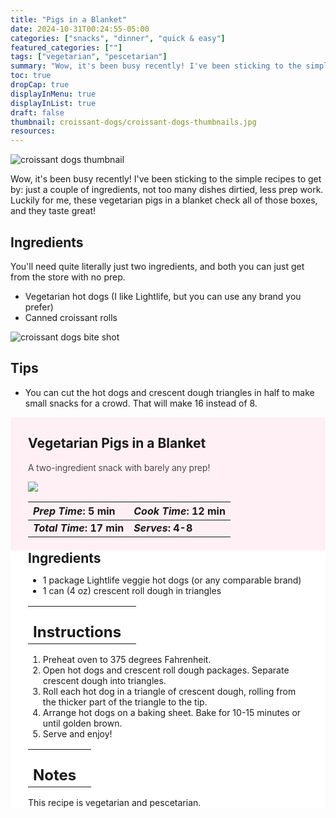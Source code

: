 ```yaml
---
title: "Pigs in a Blanket"
date: 2024-10-31T00:24:55-05:00
categories: ["snacks", "dinner", "quick & easy"]
featured_categories: [""]
tags: ["vegetarian", "pescetarian"]
summary: "Wow, it's been busy recently! I've been sticking to the simple recipes to get by: just a couple of ingredients, not too many dishes dirtied, less prep work. Luckily for me, these vegetarian pigs in a blanket check all of those boxes, and they taste great! "
toc: true
dropCap: true
displayInMenu: true
displayInList: true
draft: false
thumbnail: croissant-dogs/croissant-dogs-thumbnails.jpg
resources:
---
```


![croissant dogs thumbnail](../../croissant-dogs/croissant-dogs-thumbnails.jpg)

Wow, it's been busy recently! I've been sticking to the simple recipes to get by: just a couple of ingredients, not too many dishes dirtied, less prep work. Luckily for me, these vegetarian pigs in a blanket check all of those boxes, and they taste great!

## Ingredients

You'll need quite literally just two ingredients, and both you can just get from the store with no prep. 

- Vegetarian hot dogs (I like Lightlife, but you can use any brand you prefer)
- Canned croissant rolls

![croissant dogs bite shot](../../croissant-dogs/croissant-dogs-cut.jpg)

## Tips

- You can cut the hot dogs and crescent dough triangles in half to make small snacks for a crowd. That will make 16 instead of 8.

<div style = "background-color: lavenderblush;"  id = "recipe"> 
<div style = "background-color:lavenderblush; padding-left:2em; margin-top:0; margin-bottom:0;">

<div style="display:grid; align-items:start; justify-content:space-between; padding-right:2em" class="grid-cols-2 gap-2 md:gap-4 lg:gap-8 xl:gap-12"><div class = "mb-8"><h2>Vegetarian Pigs in a Blanket</h2><p style = "font-weight: 300;">A two-ingredient snack with barely any prep!</p></div><img src="../../croissant-dogs/croissant-dogs-thumbnails.jpg"  class="w-full h-auto mx-auto"></div>

| _Prep Time_: 5 min  | _Cook Time_: 12 min  |
| :--- | :--- |
| **_Total Time_: 17 min** | **_Serves_: 4-8**  |

</div>
<div style="background-color: white; padding-left:2em; padding-right:2em; border-width:3px; border-color:lavenderblush; margin-top:0;">
 <div><h2 style = "margin-top:1em; margin-bottom:0;" >Ingredients</h2></div>

- 1 package Lightlife veggie hot dogs (or any comparable brand)
- 1 can (4 oz) crescent roll dough in triangles

|   |    |
| :--- | :--- |
| <div><h2 style = "margin-top:1em; margin-bottom:0;" >Instructions</h2></div>|   |

1. Preheat oven to 375 degrees Fahrenheit.
2. Open hot dogs and crescent roll dough packages. Separate crescent dough into triangles. 
3. Roll each hot dog in a triangle of crescent dough, rolling from the thicker part of the triangle to the tip.
4. Arrange hot dogs on a baking sheet. Bake for 10-15 minutes or until golden brown.
5. Serve and enjoy!

|   |    |
| :--- | :--- |
| <div><h2 style = "margin-top:1em; margin-bottom:0;" >Notes</h2></div>|   |

This recipe is vegetarian and pescetarian. 

</div>
</div>
